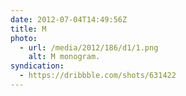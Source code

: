 ```yaml
---
date: 2012-07-04T14:49:56Z
title: M
photo:
  - url: /media/2012/186/d1/1.png
    alt: M monogram.
syndication:
  - https://dribbble.com/shots/631422
---
```

